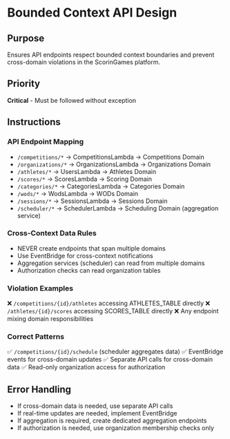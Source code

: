# Bounded Context API Design

## Purpose
Ensures API endpoints respect bounded context boundaries and prevent cross-domain violations in the ScorinGames platform.

## Priority
**Critical** - Must be followed without exception

## Instructions

### API Endpoint Mapping
- `/competitions/*` → CompetitionsLambda → Competitions Domain
- `/organizations/*` → OrganizationsLambda → Organizations Domain  
- `/athletes/*` → UsersLambda → Athletes Domain
- `/scores/*` → ScoresLambda → Scoring Domain
- `/categories/*` → CategoriesLambda → Categories Domain
- `/wods/*` → WodsLambda → WODs Domain
- `/sessions/*` → SessionsLambda → Sessions Domain
- `/scheduler/*` → SchedulerLambda → Scheduling Domain (aggregation service)

### Cross-Context Data Rules
- NEVER create endpoints that span multiple domains
- Use EventBridge for cross-context notifications
- Aggregation services (scheduler) can read from multiple domains
- Authorization checks can read organization tables

### Violation Examples
❌ `/competitions/{id}/athletes` accessing ATHLETES_TABLE directly
❌ `/athletes/{id}/scores` accessing SCORES_TABLE directly
❌ Any endpoint mixing domain responsibilities

### Correct Patterns
✅ `/competitions/{id}/schedule` (scheduler aggregates data)
✅ EventBridge events for cross-domain updates
✅ Separate API calls for cross-domain data
✅ Read-only organization access for authorization

## Error Handling
- If cross-domain data is needed, use separate API calls
- If real-time updates are needed, implement EventBridge
- If aggregation is required, create dedicated aggregation endpoints
- If authorization is needed, use organization membership checks only

